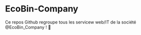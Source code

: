 # EcoBin-Company
Ce repos Github regroupe tous les servicew web/IT de la société @EcoBin_Company ! 🌳

